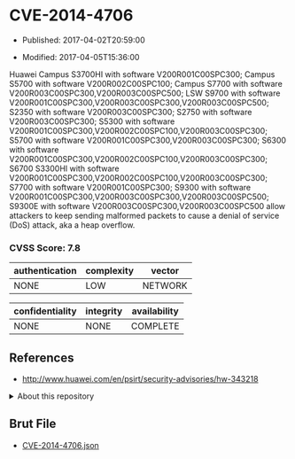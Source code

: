 # CVE-2014-4706

- Published: 2017-04-02T20:59:00

- Modified: 2017-04-05T15:36:00

Huawei Campus S3700HI with software V200R001C00SPC300; Campus S5700 with software V200R002C00SPC100; Campus S7700 with software V200R003C00SPC300,V200R003C00SPC500; LSW S9700 with software V200R001C00SPC300,V200R003C00SPC300,V200R003C00SPC500; S2350 with software V200R003C00SPC300; S2750 with software V200R003C00SPC300; S5300 with software V200R001C00SPC300,V200R002C00SPC100,V200R003C00SPC300; S5700 with software V200R001C00SPC300,V200R003C00SPC300; S6300 with software V200R001C00SPC300,V200R002C00SPC100,V200R003C00SPC300; S6700 S3300HI with software V200R001C00SPC300,V200R002C00SPC100,V200R003C00SPC300; S7700 with software V200R001C00SPC300; S9300 with software V200R001C00SPC300,V200R003C00SPC300,V200R003C00SPC500; S9300E with software V200R003C00SPC300,V200R003C00SPC500 allow attackers to keep sending malformed packets to cause a denial of service (DoS) attack, aka a heap overflow.

### CVSS Score: **7.8**

| authentication | complexity | vector |
| --- | --- | --- |
| NONE | LOW | NETWORK |

| confidentiality | integrity | availability |
| --- | --- | --- |
| NONE | NONE | COMPLETE |

## References

* http://www.huawei.com/en/psirt/security-advisories/hw-343218

<details>
<summary>About this repository</summary> 

  This repository is part of the project [Live Hack CVE](https://github.com/Live-Hack-CVE). Main website can be found [www.live-hack.org](https://www.live-hack.org) 
  
  Made by [Sn0wAlice](https://github.com/Sn0wAlice) for the people that care about security and need to have a feed of the latest CVEs. Hope you enjoy it, don't forget to star the repo and follow me on [Twitter](https://twitter.com/Sn0wAlice) and [Github](https://github.com/Sn0wAlice). And that is my [personnal website](https://www.alice-snow.me/)

  - [Home Page](https://github.com/Live-Hack-CVE)
  - [Framework](https://github.com/Live-Hack-CVE/cve-framework)
  - [CVE database](https://github.com/Live-Hack-CVE/full_database)
  - [Changelog](https://github.com/Live-Hack-CVE/Changelog)
</details>

## Brut File

* [CVE-2014-4706.json](https://raw.githubusercontent.com/Live-Hack-CVE/full_database/main/cves/2014/CVE-2014-4706.json)

